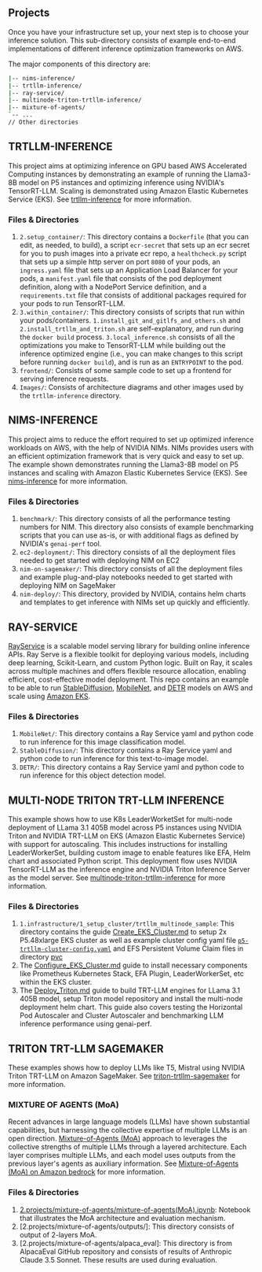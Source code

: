 ## Projects

Once you have your infrastructure set up, your next step is to choose your inference solution. This sub-directory consists of example end-to-end implementations of different inference optimization frameworks on AWS.

The major components of this directory are:
```bash
|-- nims-inference/                      
|-- trtllm-inference/ 
|-- ray-service/                
|-- multinode-triton-trtllm-inference/
|-- mixture-of-agents/
`-- ...
// Other directories
```

## TRTLLM-INFERENCE

This project aims at optimizing inference on GPU based AWS Accelerated Computing instances by demonstrating an example of running the Llama3-8B model on P5 instances and optimizing inference using NVIDIA's TensorRT-LLM. Scaling is demonstrated using Amazon Elastic Kubernetes Service (EKS).
See [trtllm-inference](https://github.com/aws-samples/awsome-inference/blob/main/trtllm-inference/README.md) for more information.

### Files & Directories
1. `2.setup_container/`: This directory contains a `Dockerfile` (that you can edit, as needed, to build), a script `ecr-secret` that sets up an ecr secret for you to push images into a private ecr repo, a `healthcheck.py` script that sets up a simple http server on port `8080` of your pods, an `ingress.yaml` file that sets up an Application Load Balancer for your pods, a `manifest.yaml` file that consists of the pod deployment definition, along with a NodePort Service definition, and a `requirements.txt` file that consists of additional packages required for your pods to run TensorRT-LLM.
2. `3.within_container/`: This directory consists of scripts that run within your pods/containers. `1.install_git_and_gitlfs_and_others.sh` and `2.install_trtllm_and_triton.sh` are self-explanatory, and run during the `docker build` process. `3.local_inference.sh` consists of all the optimizations you make to TensorRT-LLM while building out the inference optimized engine (i.e., you can make changes to this script before running `docker build`), and is run as an `ENTRYPOINT` to the pod.
3. `frontend/`: Consists of some sample code to set up a frontend for serving inference requests.
4. `Images/`: Consists of architecture diagrams and other images used by the `trtllm-inference` directory.

## NIMS-INFERENCE

This project aims to reduce the effort required to set up optimized inference workloads on AWS, with the help of NVIDIA NIMs. NIMs provides users with an efficient optimization framework that is very quick and easy to set up. The example shown demonstrates running the Llama3-8B model on P5 instances and scaling with Amazon Elastic Kubernetes Service (EKS). See [nims-inference](https://github.com/aws-samples/awsome-inference/blob/main/nims-inference/README.md) for more information.

### Files & Directories
1. `benchmark/`: This directory consists of all the performance testing numbers for NIM. This directory also consists of example benchmarking scripts that you can use as-is, or with additional flags as defined by NVIDIA's `genai-perf` tool.
2. `ec2-deployment/`: This directory consists of all the deployment files needed to get started with deploying NIM on EC2
3. `nim-on-sagemaker/`: This directory consists of all the deployment files and example plug-and-play notebooks needed to get started with deploying NIM on SageMaker
4. `nim-deploy/`: This directory, provided by NVIDIA, contains helm charts and templates to get inference with NIMs set up quickly and efficiently.

## RAY-SERVICE

[RayService](https://docs.ray.io/en/latest/serve/index.html) is a scalable model serving library for building online inference APIs. Ray Serve is a flexible toolkit for deploying various models, including deep learning, Scikit-Learn, and custom Python logic. Built on Ray, it scales across multiple machines and offers flexible resource allocation, enabling efficient, cost-effective model deployment. This repo contains an example to be able to run [StableDiffusion](https://huggingface.co/stabilityai/stable-diffusion-2), [MobileNet](https://arxiv.org/abs/1801.04381), and [DETR](https://huggingface.co/docs/transformers/en/model_doc/detr) models on AWS and scale using [Amazon EKS](https://docs.aws.amazon.com/eks/latest/userguide/what-is-eks.html).
</p>

### Files & Directories
1. `MobileNet/`: This directory contains a Ray Service yaml and python code to run inference for this image classification model.
2. `StableDiffusion/`: This directory contains a Ray Service yaml and python code to run inference for this text-to-image model. 
3. `DETR/`: This directory contains a Ray Service yaml and python code to run inference for this object detection model.


## MULTI-NODE TRITON TRT-LLM INFERENCE

This example shows how to use K8s LeaderWorketSet for multi-node deployment of LLama 3.1 405B model across P5 instances using NVIDIA Triton and NVIDIA TRT-LLM on EKS (Amazon Elastic Kubernetes Service) with support for autoscaling. This includes instructions for installing LeaderWorkerSet, building custom image to enable features like EFA, Helm chart and associated Python script. This deployment flow uses NVIDIA TensorRT-LLM as the inference engine and NVIDIA Triton Inference Server as the model server. See [multinode-triton-trtllm-inference](https://github.com/aws-samples/awsome-inference/tree/main/2.projects/multinode-triton-trtllm-inference) for more information.


### Files & Directories
1. `1.infrastructure/1_setup_cluster/trtllm_multinode_sample`: This directory contains the guide [Create_EKS_Cluster.md](/1.infrastructure/1_setup_cluster/multinode-triton-trtllm-inference/Create_EKS_Cluster.md) to setup 2x P5.48xlarge EKS cluster as well as example cluster config yaml file [`p5-trtllm-cluster-config.yaml`](/1.infrastructure/1_setup_cluster/multinode-triton-trtllm-inference/p5-trtllm-cluster-config.yaml) and EFS Persistent Volume Claim files in directory [pvc](/1.infrastructure/1_setup_cluster/multinode-triton-trtllm-inference/pvc)
2. The [Configure_EKS_Cluster.md](https://github.com/aws-samples/awsome-inference/blob/main/2.projects/multinode-triton-trtllm-inference/Configure_EKS_Cluster.md) guide to install necessary components like Prometheus Kubernetes Stack, EFA Plugin, LeaderWorkerSet, etc within the EKS cluster.
3. The [Deploy_Triton.md](https://github.com/aws-samples/awsome-inference/blob/main/2.projects/multinode-triton-trtllm-inference/Deploy_Triton.md) guide to build TRT-LLM engines for LLama 3.1 405B model, setup Triton model repository and install the multi-node deployment helm chart. This guide also covers testing the Horizontal Pod Autoscaler and Cluster Autoscaler and benchmarking LLM inference performance using genai-perf.

## TRITON TRT-LLM SAGEMAKER

These examples shows how to deploy LLMs like T5, Mistral using NVIDIA Triton TRT-LLM on Amazon SageMaker. See [triton-trtllm-sagemaker](2.projects/triton-trtllm-sagemaker) for more information.

### MIXTURE OF AGENTS (MoA)

Recent advances in large language models (LLMs) have shown substantial capabilities, but harnessing the collective expertise of multiple LLMs is an open direction. [Mixture-of-Agents (MoA)](https://github.com/togethercomputer/MoA) approach to leverages the collective strengths of multiple LLMs through a layered architecture. Each layer comprises multiple LLMs, and each model uses outputs from the previous layer's agents as auxiliary information. See [Mixture-of-Agents (MoA) on Amazon bedrock](/2.projects/mixture-of-agents) for more information.

### Files & Directories
1. [2.projects/mixture-of-agents/mixture-of-agents(MoA).ipynb](/2.projects/mixture-of-agents/mixture-of-agents(MoA).ipynb): Notebook that illustrates the MoA architecture and evaluation mechanism.
2. [2.projects/mixture-of-agents/outputs/]: This directory consists of output of 2-layers MoA.
3. [2.projects/mixture-of-agents/alpaca_eval]: This directory is from AlpacaEval GitHub repository and consists of results of Anthropic Claude 3.5 Sonnet. These results are used during evaluation. 